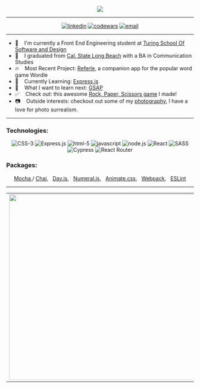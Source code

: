 <p align="center">
  <img src="https://readme-typing-svg.herokuapp.com?font=roboto&color=%237FFE00&size=25&center=true&vCenter=true&width=525&lines=Ethan+Tweitmann+-+Web+Developer">
</p>

---

<div align="center">
  <a href="https://www.linkedin.com/in/ethantweitmann/"><img alt="linkedin"  src="https://img.shields.io/badge/-LinkedIn-black.svg?style=for-the-badge&logo=linkedin&colorB=1C5D99"/></a>
  <a href="https://www.codewars.com/users/ectweitmann"><img alt="codewars" src="https://img.shields.io/badge/-Codewars-b1361e.svg?style=for-the-badge&logo=codewars&colorB=b1361e" /></a>
  <a href="mailto:ethantweitmann@gmail.com"><img alt="email" src="https://img.shields.io/badge/-Email-f2c236.svg?style=for-the-badge&logo=google&colorB=f2c236" /></a>
</div>

---   
- 📎&nbsp; &nbsp; I'm currently a Front End Engineering student at [Turing School Of Software and Design](https://turing.io/)
- 🔭&nbsp; &nbsp; I graduated from [Cal. State Long Beach](https://www.csulb.edu/) with a BA in Communication Studies
- :fire:&nbsp; &nbsp; Most Recent Project: [Referle](https://referle-2110.herokuapp.com/home), a companion app for the popular word game Wordle
- :book:&nbsp; &nbsp; Currently Learning: [Express.js](https://frontend.turing.edu/lessons/module-3/express.html)
- :thinking:&nbsp; &nbsp; What I want to learn next: [GSAP](https://greensock.com/gsap/)
- :white_check_mark:&nbsp; &nbsp; Check out: this awesome [Rock, Paper, Scissors game](https://ectweitmann.github.io/rock-paper-scissors/) I made!
- :camera:&nbsp; &nbsp;  Outside interests: checkout out some of my [photography](https://www.behance.net/gallery/52876745/My-AP-2D-Studio-Art-Portfolio), I have a love for photo surrealism. 

---

### Technologies:
<div align="center">
  <img alt="CSS-3" src="https://img.shields.io/badge/css3%20-%231572B6.svg?&style=for-the-badge&logo=css3&logoColor=white" />
  <img alt="Express.js" src="https://img.shields.io/badge/express.js%20-%231572B6.svg?&style=for-the-badge&logo=postgreSQL&logoColor=%2f6792" />
  <img alt="html-5" src="https://img.shields.io/badge/html5%20-%23E34F26.svg?&style=for-the-badge&logo=html5&logoColor=white" />
  <img alt="javascript" src="https://img.shields.io/badge/javascript%20-%23F7DF1E.svg?&style=for-the-badge&logo=javascript&logoColor=%23231123" />
  <img alt="node.js" src="https://img.shields.io/badge/node.js%20-%2343853D.svg?&style=for-the-badge&logo=node.js&logoColor=white" />
  <img alt="React" src="https://img.shields.io/badge/react%20-%2320232a.svg?&style=for-the-badge&logo=react&logoColor=%2361DAFB" />
  <img alt="SASS" src="https://img.shields.io/badge/SASS%20-%23CC6699.svg?&style=for-the-badge&logo=Sass&logoColor=%23EFF7FF" />
  <img alt="Cypress" src="https://img.shields.io/badge/-cypress-%23E5E5E5?style=for-the-badge&logo=cypress&logoColor=058a5e" />
  <img alt="React Router" src="https://img.shields.io/badge/React_Router-CA4245?style=for-the-badge&logo=react-router&logoColor=white" />
</div>

### Packages:
<div align="center">
    <p>
      <a href="https://www.npmjs.com/package/mocha">Mocha </a>/
      <a href="https://www.npmjs.com/package/chai">Chai</a>, &nbsp;  
      <a href="https://www.npmjs.com/package/dayjs">Day.js</a>, &nbsp;
      <a href="https://www.npmjs.com/package/numeral">Numeral.js</a>, &nbsp;
      <a href="https://www.npmjs.com/package/animate.css?activeTab=versions">Animate.css</a>, &nbsp;
      <a href="https://www.npmjs.com/package/webpack">Webpack</a>, &nbsp;
      <a href="https://eslint.org/">ESLint</a>
  </p>
</div>

---

<div align="center">
<table>
<tr>
<td>
<a>
  <img align="center" width="500px" src="https://github-readme-stats.vercel.app/api?username=ectweitmann&theme=chartreuse-dark&show_icons=true" />
</a>
<td>
<a>
  <img align="center" width="500px" src="https://github-readme-stats.vercel.app/api/top-langs/?username=ectweitmann&theme=chartreuse-dark&layout=compact" />
</a
</td>
</tr>
</table>
</div>

<!-- **ectweitmann/ectweitmann** is a ✨ _special_ ✨ repository because its `README.md` (this file) appears on your GitHub profile.

Here are some ideas to get you started:

- 🔭 I’m currently working on ...
- 🌱 I’m currently learning ...
- 👯 I’m looking to collaborate on ...
- 🤔 I’m looking for help with ...
- 💬 Ask me about ...
- 📫 How to reach me: ...
- 😄 Pronouns: ...
- ⚡ Fun fact: ...
-->
